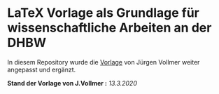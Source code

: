 LaTeX Vorlage als Grundlage für wissenschaftliche Arbeiten an der DHBW
==
In diesem Repository wurde die [Vorlage](https://www.karlsruhe.dhbw.de/inf/studienverlauf-organisatorisches.html) von Jürgen Vollmer weiter angepasst und ergänzt.

**Stand der Vorlage von J.Vollmer :** *13.3.2020* 
